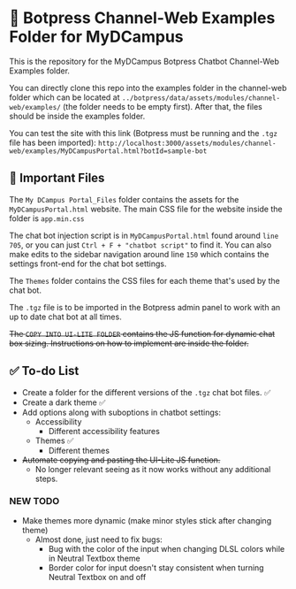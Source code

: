 # 🤖 Botpress Channel-Web Examples Folder for MyDCampus
This is the repository for the MyDCampus Botpress Chatbot Channel-Web Examples folder.

You can directly clone this repo into the examples folder in the channel-web folder which can be located at `../botpress/data/assets/modules/channel-web/examples/` (the folder  needs to be empty first). After that, the files should be inside the examples folder.

You can test the site with this link (Botpress must be running and the `.tgz` file has been imported): `http://localhost:3000/assets/modules/channel-web/examples/MyDCampusPortal.html?botId=sample-bot`

## 📁 Important Files
The `My DCampus Portal_Files` folder contains the assets for the `MyDCampusPortal.html` website. The main CSS file for the website inside the folder is `app.min.css`

The chat bot injection script is in `MyDCampusPortal.html` found around `line 705`, or you can just `Ctrl + F + "chatbot script"` to find it. You can also make edits to the sidebar navigation around line `150` which contains the settings front-end for the chat bot settings.

The `Themes` folder contains the CSS files for each theme that's used by the chat bot.

The `.tgz` file is to be imported in the Botpress admin panel to work with an up to date chat bot at all times.

~~The `COPY INTO UI-LITE FOLDER` contains the JS function for dynamic chat box sizing. Instructions on how to implement are inside the folder.~~


## ✅ To-do List
- Create a folder for the different versions of the `.tgz` chat bot files. ✅
- Create a dark theme ✅
- Add options along with suboptions in chatbot settings:
	- Accessibility
		- Different accessibility features
	- Themes ✅
		- Different themes
- ~~Automate copying and pasting the UI-Lite JS function.~~
	- No longer relevant seeing as it now works without any additional steps.

### NEW TODO
- Make themes more dynamic (make minor styles stick after changing theme)
	- Almost done, just need to fix bugs:
		- Bug with the color of the input when changing DLSL colors while in Neutral Textbox theme
		- Border color for input doesn't stay consistent when turning Neutral Textbox on and off
